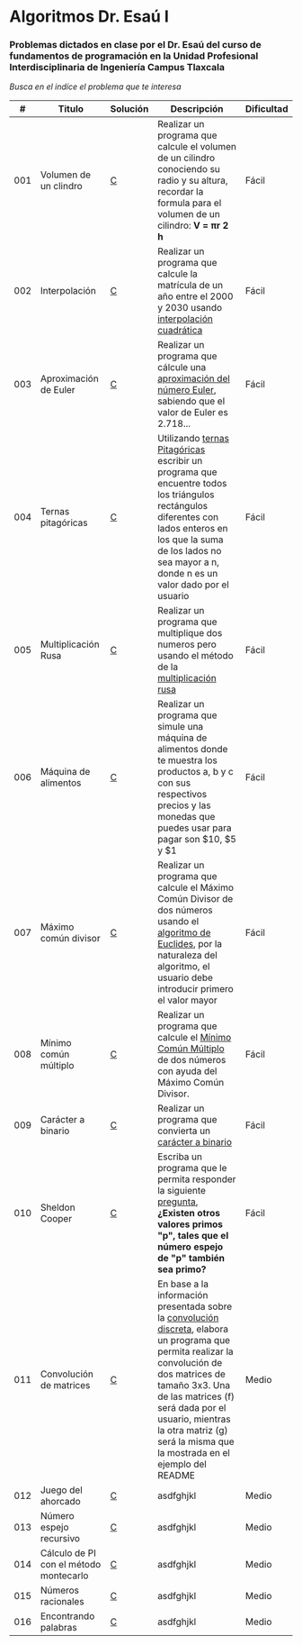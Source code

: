 
# Algoritmos Dr. Esaú I

### Problemas dictados en clase por el Dr. Esaú del curso de fundamentos de programación en la Unidad Profesional Interdisciplinaria de Ingeniería Campus Tlaxcala

_Busca en el indíce el problema que te interesa_

| # | Titulo | Solución | Descripción | Dificultad |
|---| ----- | -------- | ---------- |---------- |
|001|Volumen de un clindro| [C](https://github.com/Jonas-Lara/IPN-CS/blob/master/06.-Algoritmos-DrEsa%C3%BA-1/Algoritmos/001.-Volumen-cilindro/01-Volumen-cilindro.c) | Realizar un programa que calcule el volumen de un cilindro conociendo su radio y su altura, recordar la formula para el volumen de un cilindro: **V = πr 2 h** | Fácil|
|002|Interpolación | [C](https://github.com/Jonas-Lara/IPN-CS/blob/master/06.-Algoritmos-DrEsa%C3%BA-1/Algoritmos/002.-Interpolaci%C3%B3n/02-Interpolaci%C3%B3n.c)| Realizar un programa que calcule la matrícula de un año entre el 2000 y 2030 usando [interpolación cuadrática](https://github.com/Jonas-Lara/IPN-CS/blob/master/06.-Algoritmos-DrEsa%C3%BA-1/Algoritmos/002.-Interpolaci%C3%B3n/README.md)| Fácil|
|003| Aproximación de Euler | [C](https://github.com/Jonas-Lara/IPN-CS/blob/master/06.-Algoritmos-DrEsa%C3%BA-1/Algoritmos/003.-Euler/03-Euler.c)|Realizar un programa que cálcule una [aproximación del número Euler](https://github.com/Jonas-Lara/IPN-CS/blob/master/06.-Algoritmos-DrEsa%C3%BA-1/Algoritmos/003.-Euler/README.md), sabiendo que el valor de Euler es 2.718...| Fácil|
|004| Ternas pitagóricas | [C](https://github.com/Jonas-Lara/IPN-CS/blob/master/06.-Algoritmos-DrEsa%C3%BA-1/Algoritmos/004.-Ternas-Pitag%C3%B3ricas/04-Ternas-Pitag%C3%B3ricas.c)| Utilizando [ternas Pitagóricas](https://github.com/Jonas-Lara/IPN-CS/blob/master/06.-Algoritmos-DrEsa%C3%BA-1/Algoritmos/004.-Ternas-Pitag%C3%B3ricas/README.md) escribir un programa que encuentre todos los triángulos rectángulos diferentes con lados enteros en los que la suma de los lados no sea mayor a n, donde n es un valor dado por el usuario| Fácil|
|005| Multiplicación Rusa | [C](https://github.com/Jonas-Lara/IPN-CS/blob/master/06.-Algoritmos-DrEsa%C3%BA-1/Algoritmos/005.-Multiplicaci%C3%B3n-Rusa/05-Multiplicaci%C3%B3n-Rusa.c)|Realizar un programa que multiplique dos numeros pero usando el método de la [multiplicación rusa](https://github.com/Jonas-Lara/IPN-CS/blob/master/06.-Algoritmos-DrEsa%C3%BA-1/Algoritmos/005.-Multiplicaci%C3%B3n-Rusa/README.md)| Fácil|
|006| Máquina de alimentos | [C](https://github.com/Jonas-Lara/IPN-CS/blob/master/06.-Algoritmos-DrEsa%C3%BA-1/Algoritmos/006-M%C3%A1quina-de-Alimentos/06-M%C3%A1quina-de-Alimentos.c)|Realizar un programa que simule una máquina de alimentos donde te muestra los productos a, b y c con sus respectivos precios y las monedas que puedes usar para pagar son $10, $5 y $1| Fácil|
|007| Máximo común divisor | [C](https://github.com/Jonas-Lara/IPN-CS/blob/master/06.-Algoritmos-DrEsa%C3%BA-1/Algoritmos/007.-M%C3%A1ximo-com%C3%BAn-denominador/07-Mcd.c)|Realizar un programa que calcule el Máximo Común Divisor de dos números usando el [algoritmo de Euclides](https://github.com/Jonas-Lara/IPN-CS/tree/master/06.-Algoritmos-DrEsa%C3%BA-1/Algoritmos/007.-M%C3%A1ximo-com%C3%BAn-denominador), por la naturaleza del algoritmo, el usuario debe introducir primero el valor mayor| Fácil|
|008| Mínimo común múltiplo| [C](https://github.com/Jonas-Lara/IPN-CS/blob/master/06.-Algoritmos-DrEsa%C3%BA-1/Algoritmos/008.-M%C3%ADnimo-com%C3%BAn-m%C3%BAltiplo/08-Mcm.c)| Realizar un programa que calcule el [Mínimo Común Múltiplo](https://github.com/Jonas-Lara/IPN-CS/tree/master/06.-Algoritmos-DrEsa%C3%BA-1/Algoritmos/008.-M%C3%ADnimo-com%C3%BAn-m%C3%BAltiplo) de dos números con ayuda del Máximo Común Divisor.| Fácil|
|009| Carácter a binario | [C](https://github.com/Jonas-Lara/IPN-CS/blob/master/06.-Algoritmos-DrEsa%C3%BA-1/Algoritmos/009.-Car%C3%A1cter-a-Binario/09-Car%C3%A1cter-a-Binario.c)|Realizar un programa que convierta un [carácter a binario](https://github.com/Jonas-Lara/IPN-CS/blob/master/06.-Algoritmos-DrEsa%C3%BA-1/Algoritmos/009.-Car%C3%A1cter-a-Binario/README.md)| Fácil|
|010| Sheldon Cooper | [C](https://github.com/Jonas-Lara/IPN-CS/blob/master/06.-Algoritmos-DrEsa%C3%BA-1/Algoritmos/010.-Sheldon-Cooper/10-Sheldon-Cooper.c)| Escriba un programa que le permita responder la siguiente [pregunta](https://github.com/Jonas-Lara/IPN-CS/blob/master/06.-Algoritmos-DrEsa%C3%BA-1/Algoritmos/010.-Sheldon-Cooper/README.md), **¿Existen otros valores primos "p", tales que el número espejo de "p" también sea primo?** | Fácil|
|011| Convolución de matrices | [C](https://github.com/Jonas-Lara/IPN-CS/blob/master/06.-Algoritmos-DrEs%C3%A1u-1/Algoritmos/11-Convoluci%C3%B3n-de-Matrices.c)|En base a la información presentada sobre la [convolución discreta](), elabora un programa que permita realizar la convolución de dos matrices de tamaño 3x3. Una de las matrices (f) será dada por el usuario, mientras la otra matriz (g) será la misma que la mostrada en el ejemplo del README| Medio|
|012| Juego del ahorcado | [C](https://github.com/Jonas-Lara/IPN-CS/blob/master/06.-Algoritmos-DrEs%C3%A1u-1/Algoritmos/12-Juego-de-Ahorcado.c)|asdfghjkl| Medio|
|013| Número espejo recursivo | [C](https://github.com/Jonas-Lara/IPN-CS/blob/master/06.-Algoritmos-DrEs%C3%A1u-1/Algoritmos/13-Numero-espejo-recursivo.c)|asdfghjkl| Medio|
|014| Cálculo de PI con el método montecarlo | [C](https://github.com/Jonas-Lara/IPN-CS/blob/master/06.-Algoritmos-DrEs%C3%A1u-1/Algoritmos/14-PI-Montecarlo.c)|asdfghjkl| Medio|
|015| Números racionales | [C](https://github.com/Jonas-Lara/IPN-CS/blob/master/06.-Algoritmos-DrEs%C3%A1u-1/Algoritmos/15-Numeros-Racionales.c)|asdfghjkl| Medio|
|016| Encontrando palabras | [C](https://github.com/Jonas-Lara/IPN-CS/blob/master/06.-Algoritmos-DrEs%C3%A1u-1/Algoritmos/16-Encontrando-Palabras.c)|asdfghjkl| Medio|



